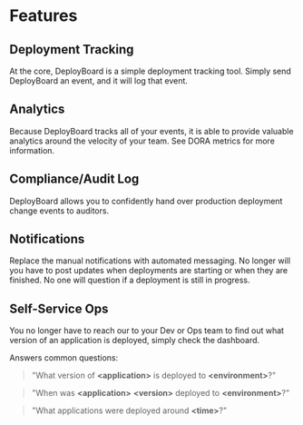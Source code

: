 # Features

## Deployment Tracking

At the core, DeployBoard is a simple deployment tracking tool. Simply send DeployBoard an event, and it will log that event.

## Analytics

Because DeployBoard tracks all of your events, it is able to provide valuable analytics around the velocity of your team. See DORA metrics for more information.

## Compliance/Audit Log

DeployBoard allows you to confidently hand over production deployment change events to auditors.

## Notifications

Replace the manual notifications with automated messaging. No longer will you have to post updates when deployments are starting or when they are finished. No one will question if a deployment is still in progress.

## Self-Service Ops

You no longer have to reach our to your Dev or Ops team to find out what version of an application is deployed, simply check the dashboard.

Answers common questions:

> "What version of **<application\>** is deployed to **<environment\>**?"

> "When was **<application\>** **<version\>** deployed to **<environment\>**?"

> "What applications were deployed around **<time\>**?"
